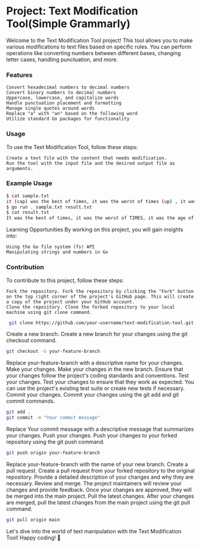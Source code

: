 # Project: Text Modification Tool(Simple Grammarly)
Welcome to the Text Modification Tool project! This tool allows you to make various modifications to text files based on specific rules. You can perform operations like converting numbers between different bases, changing letter cases, handling punctuation, and more.
### Features

    Convert hexadecimal numbers to decimal numbers
    Convert binary numbers to decimal numbers
    Uppercase, lowercase, and capitalize words
    Handle punctuation placement and formatting
    Manage single quotes around words
    Replace "a" with "an" based on the following word
    Utilize standard Go packages for functionality

### Usage
To use the Text Modification Tool, follow these steps:

    Create a text file with the content that needs modification.
    Run the tool with the input file and the desired output file as arguments.

### Example Usage

```bash
$ cat sample.txt
it (cap) was the best of times, it was the worst of times (up) , it was the age of wisdom, it was the age of foolishness (cap, 6) , it was the epoch of belief, it was the epoch of incredulity, it was the season of Light, it was the season of darkness, it was the spring of hope, IT WAS THE (low, 3) winter of despair.
$ go run . sample.txt result.txt
$ cat result.txt
It was the best of times, it was the worst of TIMES, it was the age of wisdom, It Was The Age Of Foolishness, it was the epoch of belief, it was the epoch of incredulity, it was the season of Light, it was the season of darkness, it was the spring of hope, it was the winter of despair.
```

Learning Opportunities
By working on this project, you will gain insights into:

    Using the Go file system (fs) API
    Manipulating strings and numbers in Go

### Contribution
To contribute to this project, follow these steps:

    Fork the repository. Fork the repository by clicking the "Fork" button on the top right corner of the project's GitHub page. This will create a copy of the project under your GitHub account.
    Clone the repository. Clone the forked repository to your local machine using git clone command.

   ``` bash
    git clone https://github.com/your-username/text-modification-tool.git
   ```

Create a new branch. Create a new branch for your changes using the git checkout command.

```bash
git checkout -b your-feature-branch
```

Replace your-feature-branch with a descriptive name for your changes.
Make your changes. Make your changes in the new branch. Ensure that your changes follow the project's coding standards and conventions.
Test your changes. Test your changes to ensure that they work as expected. You can use the project's existing test suite or create new tests if necessary.
Commit your changes. Commit your changes using the git add and git commit commands.

```bash
git add .
git commit -m "Your commit message"
```
Replace Your commit message with a descriptive message that summarizes your changes.
Push your changes. Push your changes to your forked repository using the git push command.

```bash
git push origin your-feature-branch
```
Replace your-feature-branch with the name of your new branch.
Create a pull request. Create a pull request from your forked repository to the original repository. Provide a detailed description of your changes and why they are necessary.
Review and merge. The project maintainers will review your changes and provide feedback. Once your changes are approved, they will be merged into the main project.
Pull the latest changes. After your changes are merged, pull the latest changes from the main project using the git pull command.

```bash
git pull origin main
```
 Let's dive into the world of text manipulation with the Text Modification Tool! Happy coding! 🚀